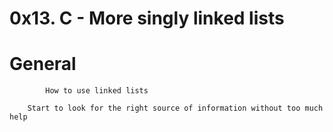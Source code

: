 # 0x13. C - More singly linked lists
# General
        	How to use linked lists

		Start to look for the right source of information without too much help

